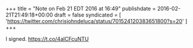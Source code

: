 +++
title = "Note on Feb 21 EDT 2016 at 16:49"
publishdate = 2016-02-21T21:49:18+00:00
draft = false
syndicated = [ 'https://twitter.com/chrisjohndeluca/status/701524120383651800?s=20' ]
+++

I signed.  https://t.co/4alCFcuNTU
